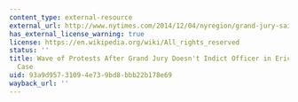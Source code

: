 ```yaml
---
content_type: external-resource
external_url: http://www.nytimes.com/2014/12/04/nyregion/grand-jury-said-to-bring-no-charges-in-staten-island-chokehold-death-of-eric-garner.html
has_external_license_warning: true
license: https://en.wikipedia.org/wiki/All_rights_reserved
status: ''
title: Wave of Protests After Grand Jury Doesn't Indict Officer in Eric Garner Chokehold
  Case
uid: 93a9d957-3109-4e73-9bd8-bbb22b178e69
wayback_url: ''
---
```

